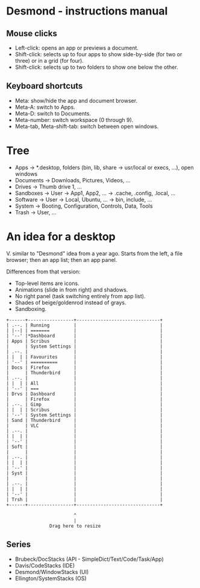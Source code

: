 Desmond - instructions manual
=============================

Mouse clicks
------------
* Left-click: opens an app or previews a document.
* Shift-click: selects up to four apps to show side-by-side (for two or three) or in a grid (for four).
* Shift-click: selects up to two folders to show one below the other.

Keyboard shortcuts
------------------
* Meta: show/hide the app and document browser.
* Meta-A: switch to Apps.
* Meta-D: switch to Documents.
* Meta-number: switch workspace (0 through 9).
* Meta-tab, Meta-shift-tab: switch between open windows.


Tree
====

* Apps -> *.desktop, folders (bin, lib, share -> usr/local or execs, ...), open windows
* Documents -> Downloads, Pictures, Videos, ...
* Drives -> Thumb drive 1, ...
* Sandboxes -> User -> App1, App2, ... -> .cache, .config, .local, ...
* Software -> User -> Local, Ubuntu, ... -> bin, include, ...
* System -> Booting, Configuration, Controls, Data, Tools
* Trash -> User, ...


An idea for a desktop
=====================

V. similar to "Desmond" idea from a year ago. Starts from the left, a file browser; then an app list; then an app panel.

Differences from that version:
* Top-level items are icons.
* Animations (slide in from right) and shadows.
* No right panel (task switching entirely from app list).
* Shades of beige/goldenrod instead of grays.
* Sandboxing.

```
+------+-----------------+-------------------------------+
| .--. | Running         |                               |
| |--| | =======         |                               |
| '--' |*Dashboard       |                               |
| Apps | Scribus         |                               |
|      | System Settings |                               |
| .--. |                 |                               |
| |  | | Favourites      |                               |
| '--' | ==========      |                               |
| Docs | Firefox         |                               |
|      | Thunderbird     |                               |
| .--. |                 |                               |
| |  | | All             |                               |
| '--' | ===             |                               |
| Drvs | Dashboard       |                               |
|      | Firefox         |                               |
| .--. | Gimp            |                               |
| |  | | Scribus         |                               |
| '--' | System Settings |                               |
| Sand | Thunderbird     |                               |
|      | VLC             |                               |
| .--. |                 |                               |
| |  | |                 |                               |
| '--' |                 |                               |
| Soft |                 |                               |
|      |                 |                               |
| .--. |                 |                               |
| |  | |                 |                               |
| '--' |                 |                               |
| Syst |                 |                               |
|      |                 |                               |
| .--. |                 |                               |
| |  | |                 |                               |
| '--' |                 |                               |
| Trsh |                 |                               |
+------+-----------------+-------------------------------+

                         ^
                         |
                Drag here to resize
```

Series
------
* Brubeck/DocStacks      (API - SimpleDict/Text/Code/Task/App)
* Davis/CodeStacks       (IDE)
* Desmond/WindowStacks   (UI)
* Ellington/SystemStacks (OS)

